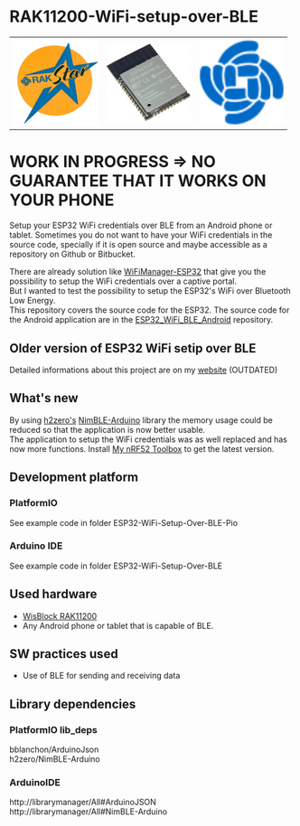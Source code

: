 # RAK11200-WiFi-setup-over-BLE
|   |   |   |
| :-: | :-: | :-: |
| <img src="./assets/rakstar.jpg" width="150"> | <img src="./assets/ICON.png" width="150"> | <img src="./assets/RAK-Whirls.png" width="150"> |
# WORK IN PROGRESS => NO GUARANTEE THAT IT WORKS ON YOUR PHONE
Setup your ESP32 WiFi credentials over BLE from an Android phone or tablet.
Sometimes you do not want to have your WiFi credentials in the source code, specially if it is open source and maybe accessible as a repository on Github or Bitbucket.

There are already solution like [WiFiManager-ESP32](https://github.com/zhouhan0126/WIFIMANAGER-ESP32) that give you the possibility to setup the WiFi credentials over a captive portal.    
But I wanted to test the possibility to setup the ESP32's WiFi over Bluetooth Low Energy.    
This repository covers the source code for the ESP32. The source code for the Android application are in the [ESP32_WiFi_BLE_Android](https://bitbucket.org/beegee1962/esp32_wifi_ble_android) repository.    

## Older version of ESP32 WiFi setip over BLE
Detailed informations about this project are on my [website](https://desire.giesecke.tk/index.php/2018/04/06/esp32-wifi-setup-over-ble/) (OUTDATED)     

## What's new
By using [h2zero's](https://github.com/h2zero) [NimBLE-Arduino](https://github.com/h2zero/NimBLE-Arduino) library the memory usage could be reduced so that the application is now better usable.  
The application to setup the WiFi credentials was as well replaced and has now more functions. Install [My nRF52 Toolbox](https://play.google.com/store/apps/details?id=tk.giesecke.my_nrf52_tb) to get the latest version.

## Development platform
### PlatformIO
See example code in folder ESP32-WiFi-Setup-Over-BLE-Pio    
### Arduino IDE
See example code in folder ESP32-WiFi-Setup-Over-BLE    

## Used hardware
- [WisBlock RAK11200](https://docs.rakwireless.com/Product-Categories/WisBlock/#wisblock-core)		
- Any Android phone or tablet that is capable of BLE.		

## SW practices used
- Use of BLE for sending and receiving data

## Library dependencies		
### PlatformIO lib_deps    
bblanchon/ArduinoJson    
h2zero/NimBLE-Arduino    

### ArduinoIDE
http://librarymanager/All#ArduinoJSON    
http://librarymanager/All#NimBLE-Arduino    